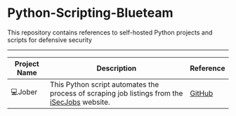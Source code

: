 # Python-Scripting-Blueteam
This repository contains references to self-hosted Python projects and scripts for defensive security

-------------------------------------------------------------------------------------------------------------------------------------------------------------------------------------------------
Project Name | Description | Reference
--------------------------|------------------------------------------------------------------------------------------------------------------------|----------------------------------------------
💻Jober | This Python script automates the process of scraping job listings from the [iSecJobs](https://isecjobs.com/) website. | [GitHub](https://github.com/cqawam/Jober)
